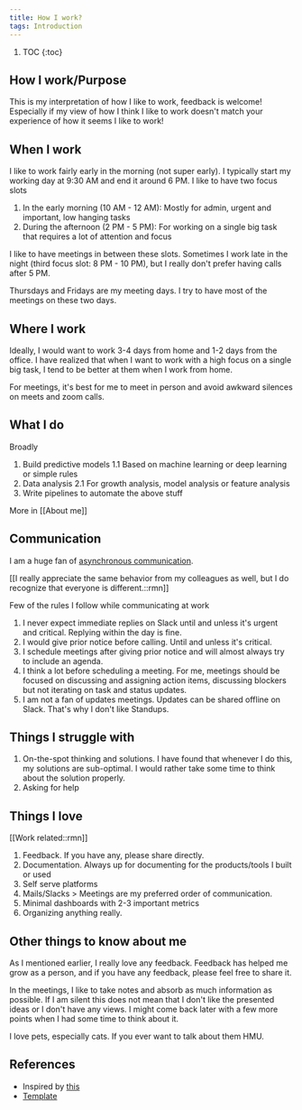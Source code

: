 ```yaml
---
title: How I work?
tags: Introduction
---
```


1. TOC
{:toc}

## How I work/Purpose

This is my interpretation of how I like to work, feedback is welcome! Especially if my view of how I think I like to work doesn't match your experience of how it seems I like to work!

## When I work

I like to work fairly early in the morning (not super early). I typically start my working day at 9:30 AM and end it around 6 PM. I like to have two focus slots

1. In the early morning (10 AM - 12 AM): Mostly for admin, urgent and important, low hanging tasks
2. During the afternoon (2 PM - 5 PM): For working on a single big task that requires a lot of attention and focus

I like to have meetings in between these slots. Sometimes I work late in the night (third focus slot: 8 PM - 10 PM), but I really don't prefer having calls after 5 PM.

Thursdays and Fridays are my meeting days. I try to have most of the meetings on these two days.

## Where I work

Ideally, I would want to work 3-4 days from home and 1-2 days from the office. I have realized that when I want to work with a high focus on a single big task, I tend to be better at them when I work from home.

For meetings, it's best for me to meet in person and avoid awkward silences on meets and zoom calls.

## What I do

Broadly

1. Build predictive models
    1.1 Based on machine learning or deep learning or simple rules
2. Data analysis
    2.1 For growth analysis, model analysis or feature analysis
3. Write pipelines to automate the above stuff

More in [[About me]]

## Communication

I am a huge fan of [asynchronous communication](https://about.gitlab.com/company/culture/all-remote/asynchronous/#what-is-asynchronous-work).

[[I really appreciate the same behavior from my colleagues as well, but I do recognize that everyone is different.::rmn]]

Few of the rules I follow while communicating at work

1. I never expect immediate replies on Slack until and unless it's urgent and critical. Replying within the day is fine.
2. I would give prior notice before calling. Until and unless it's critical.
3. I schedule meetings after giving prior notice and will almost always try to include an agenda.
4. I think a lot before scheduling a meeting. For me, meetings should be focused on discussing and assigning action items, discussing blockers but not iterating on task and status updates.
5. I am not a fan of updates meetings. Updates can be shared offline on Slack. That's why I don't like Standups.

## Things I struggle with

1. On-the-spot thinking and solutions. I have found that whenever I do this, my solutions are sub-optimal. I would rather take some time to think about the solution properly.
2. Asking for help

## Things I love

[[Work related::rmn]]

1. Feedback. If you have any, please share directly.
2. Documentation. Always up for documenting for the products/tools I built or used
3. Self serve platforms
4. Mails/Slacks > Meetings are my preferred order of communication.
5. Minimal dashboards with 2-3 important metrics
6. Organizing anything really.

## Other things to know about me

As I mentioned earlier, I really love any feedback. Feedback has helped me grow as a person, and if you have any feedback, please feel free to share it.

In the meetings, I like to take notes and absorb as much information as possible. If I am silent this does not mean that I don't like the presented ideas or I don't have any views. I might come back later with a few more points when I had some time to think about it.

I love pets, especially cats. If you ever want to talk about them HMU.

## References

- Inspired by [this](https://handbook.hmn.md/working-here/working-remotely/how-i-work-documents/)
- [Template](https://gist.github.com/jazzsequence/e49e38ba4430545966f7c1e90ad020bf)
